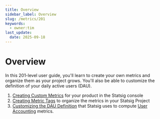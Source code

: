 ```yaml
---
title: Overview
sidebar_label: Overview
slug: /metrics/201
keywords:
  - owner:tim
last_update:
  date: 2025-09-18
---
```


# Overview

In this 201-level user guide, you'll learn to create your own metrics and organize them as your project grows. You'll also be able to customize the definition of your daily active users (DAU).   

1. [Creating Custom Metrics](/metrics/create) for your product in the Statsig console
2. [Creating Metric Tags](/metrics/create-metric-tags) to organize the metrics in your Statsig Project
3. [Customizing the DAU Definition](/metrics/user) that Statsig uses to compute [User Accounting](/metrics/metrics-from-events#user-accounting-metrics) metrics.

